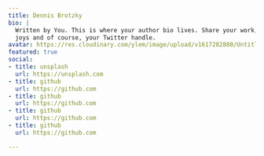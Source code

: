 ```yaml
---
title: Dennis Brotzky
bio: |
  Written by You. This is where your author bio lives. Share your work, your
  joys and of course, your Twitter handle.
avatar: https://res.cloudinary.com/ylem/image/upload/v1617282880/Untitled_b1czjk.png
featured: true
social:
- title: unsplash
  url: https://unsplash.com
- title: github
  url: https://github.com
- title: github
  url: https://github.com
- title: github
  url: https://github.com
- title: github
  url: https://github.com

---
```

